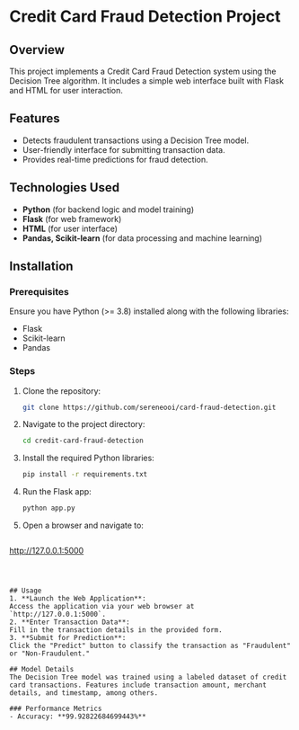 # Credit Card Fraud Detection Project

## Overview
This project implements a Credit Card Fraud Detection system using the Decision Tree algorithm. It includes a simple web interface built with Flask and HTML for user interaction.


## Features
- Detects fraudulent transactions using a Decision Tree model.
- User-friendly interface for submitting transaction data.
- Provides real-time predictions for fraud detection.



## Technologies Used
- **Python** (for backend logic and model training)
- **Flask** (for web framework)
- **HTML** (for user interface)
- **Pandas, Scikit-learn** (for data processing and machine learning)



## Installation

### Prerequisites
Ensure you have Python (>= 3.8) installed along with the following libraries:
- Flask
- Scikit-learn
- Pandas

### Steps
1. Clone the repository:
   ```bash
   git clone https://github.com/sereneooi/card-fraud-detection.git
   ```
2. Navigate to the project directory:
   ```bash
   cd credit-card-fraud-detection
   ```
3. Install the required Python libraries:
   ```bash
   pip install -r requirements.txt
   ```
4. Run the Flask app:
   ```bash
   python app.py
   ```
5. Open a browser and navigate to:
   ```
http://127.0.0.1:5000
   ```



## Usage
1. **Launch the Web Application**:
   Access the application via your web browser at `http://127.0.0.1:5000`.
2. **Enter Transaction Data**:
   Fill in the transaction details in the provided form.
3. **Submit for Prediction**:
   Click the "Predict" button to classify the transaction as "Fraudulent" or "Non-Fraudulent."

## Model Details
The Decision Tree model was trained using a labeled dataset of credit card transactions. Features include transaction amount, merchant details, and timestamp, among others.

### Performance Metrics
- Accuracy: **99.92822684699443%**

